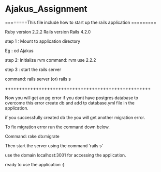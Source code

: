 # Ajakus_Assignment
========This file include how to start up the rails application =========

Ruby version 2.2.2
Rails version Rails 4.2.0



step 1 : Mount to application directory

 Eg : cd Ajakus
 
step 2: Initialize rvm
 command: rvm use 2.2.2
 
step 3 : start the rails server

 command: rails server (or) rails s
 
++++++++++++++++++++++++++++++++++++++++++++++++++++

Now you will get an pg error if you dont have postgres database to overcome this error create db and add tp database.yml file in the application.

if you successfully created db the you will get another migration error.

To fix migration error run the command down below.

Command: rake db:migrate

Then start the server using the command 'rails s'

use the domain localhost:3001 for accessing the application.

ready to use the application :)
